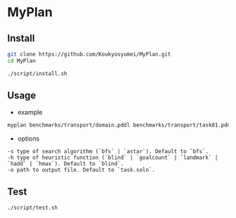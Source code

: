 # MyPlan

## Install

```bash
git clone https://github.com/Koukyosyumei/MyPlan.git
cd MyPlan

./script/install.sh
```

## Usage

- example
```bash
myplan benchmarks/transport/domain.pddl benchmarks/transport/task01.pddl
```

- options
```
-s type of search algorithm (`bfs` | `astar`). Default to `bfs`.
-h type of heuristic function (`blind` | `goalcount` | `landmark` | `hadd` | `hmax`). Default to `blind`.
-o path to output file. Default to `task.soln`.
```
## Test

```bash
./script/test.sh
```
